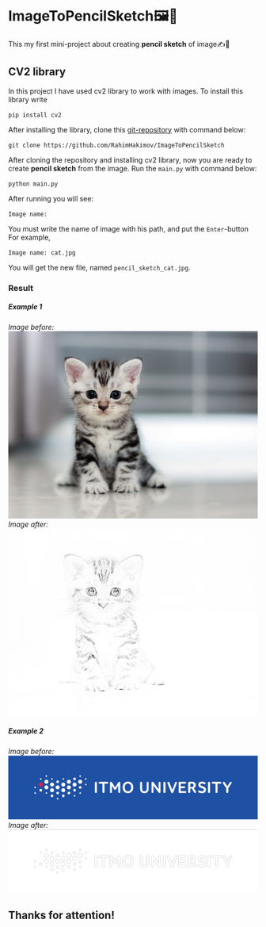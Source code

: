 # ImageToPencilSketch🖼📝
This my first mini-project about creating **pencil sketch** of image✍️🎨
## CV2 library
In this project I have used cv2 library to work with images.
To install this library write
```
pip install cv2
```
After installing the library, clone this [git-repository](https://github.com/RahimHakimov/ImageToPencilSketch) with command below:
```
git clone https://github.com/RahimHakimov/ImageToPencilSketch
```
After cloning the repository and installing cv2 library, now you are ready to create **pencil sketch** from the image.
Run the `main.py` with command below:
```
python main.py
```
After running you will see:
```
Image name:
``` 
You must write the name of image with his path, and put the `Enter`-button
For example,
```
Image name: cat.jpg
``` 
You will get the new file, named `pencil_sketch_cat.jpg`.
### Result
##### Example 1
_Image before:_
![Image](cat.jpg)
_Image after:_
![Image](pencil_sketch_cat.jpg)

##### Example 2
_Image before:_
![Image](ITMO.png)
_Image after:_
![Image](pencil_sketch_ITMO.png)

## Thanks for attention!
